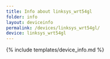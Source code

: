 ```yaml
---
title: Info about linksys_wrt54gl
folder: info
layout: deviceinfo
permalink: /devices/linksys_wrt54gl/
device: linksys_wrt54gl
---
```

{% include templates/device_info.md %}
